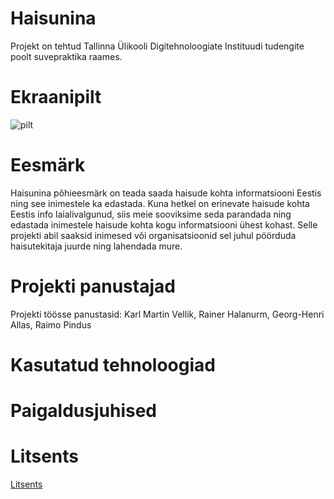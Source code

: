 # Haisunina

Projekt on tehtud Tallinna Ülikooli Digitehnoloogiate Instituudi tudengite poolt suvepraktika raames.

# Ekraanipilt

![pilt](https://github.com/georgha123/Haisunina/blob/master/ekraanipilt.png)

# Eesmärk

Haisunina põhieesmärk on teada saada haisude kohta informatsiooni Eestis ning see inimestele ka edastada. Kuna hetkel on erinevate haisude kohta Eestis info laialivalgunud, siis meie sooviksime seda parandada ning edastada inimestele haisude kohta kogu informatsiooni ühest kohast. Selle projekti abil saaksid inimesed või organisatsioonid sel juhul pöörduda haisutekitaja juurde ning lahendada mure.

# Projekti panustajad 

Projekti töösse panustasid: Karl Martin Vellik, Rainer Halanurm, Georg-Henri Allas, Raimo Pindus

# Kasutatud tehnoloogiad



# Paigaldusjuhised



# Litsents

[Litsents](https://github.com/georgha123/Haisunina/blob/master/LICENSE.md)
